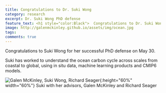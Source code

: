 ```yaml
---
title: Congratulations to Dr. Suki Wong
category: research
excerpt: Dr. Suki Wong PhD defense
feature_text: <h1 style="color:Black">  Congratulations to Dr. Suki Wong </h1>
image: http://galenmckinley.github.io/assets/img/ocean.jpg
tags: 
comments: true
---
```


Congratulations to Suki Wong for her successful PhD defense on May 30. 

Suki has worked to understand the ocean carbon cycle across scales from coastal to global, using in situ data, machine learning products and CMIP6 models.

![Galen McKinley, Suki Wong, Richard Seager]({{site.baseurl}}/assets/img/Wong_McKinley_Seager_30May2023.jpg){:height="60%" width="60%"} 
Suki with her advisors, Galen McKinley and Richard Seager